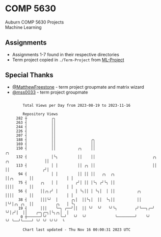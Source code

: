 # COMP 5630
Auburn COMP 5630 Projects  
Machine Learning

## Assignments
- Assignments 1-7 found in their respective directories
- Term project copied in `./Term-Project` from [ML-Project](https://github.com/wumphlett/ML-Project)

## Special Thanks
- [@MatthewFreestone](https://github.com/MatthewFreestone) - term project groupmate and matrix wizard
- [@mss0033](https://github.com/mss0033) - term project groupmate

```

        Total Views per Day from 2023-08-19 to 2023-11-16

        Repository Views
     282 ┼           ╭╮
     263 ┤           ││
     244 ┤           ││
     226 ┤           ││
     207 ┤           ││
     188 ┤           ││                ╭╮
     169 ┤           ││                ││
     150 ┤           ││          ╭╮    ││                                                       ╭╮
     132 ┤           │╰╮         ││    ││                          ╭╮         ╭╮                ││
     113 ┤           │ │         ││ ╭╮ ││                          ││         ││               ╭╯│
      94 ┤           │ │         ││ ││ ││   ╭╮  ╭╮                 ││╭╮       ││               │ │
      75 ┤      ╭╮   │ │        ╭╯│ ││ │╰╮ ╭╯╰╮ ││                 ││││       ││               │ │
      56 ┤      ││╭╮╭╯ │        │ ╰╮││ │ ╰╮│  │ ││          ╭╮     ││││       ││               │ │
      38 ┤      │││╰╯  │      ╭╮│  ││╰╮│  ││  ╰╮││          ││     │╰╯│╭╮ ╭╮  ││          ╭╮   │ ╰╮
      19 ┤      │││    ╰─╮ ╭──╯││  ││ ╰╯  ╰╯   ╰╯╰╮        ╭╯╰──╮╭─╯  ╰╯│╭╯│  ││    ╭─╮╭─╮│╰╮╭╮│  │
       0 ┼──────╯╰╯      ╰─╯   ╰╯  ╰╯             ╰────────╯    ╰╯      ╰╯ ╰──╯╰────╯ ╰╯ ╰╯ ╰╯╰╯  ╰

        Chart last updated - Thu Nov 16 00:00:31 2023 UTC
        
```

